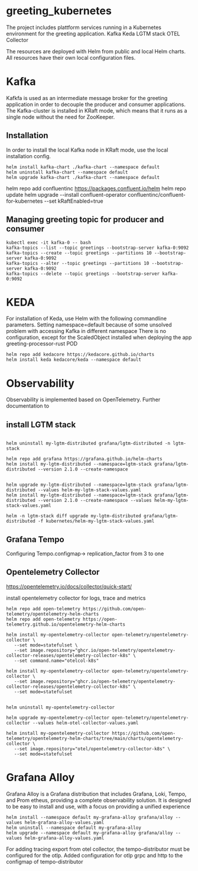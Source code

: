 # greeting_kubernetes
The project includes plattform services running in a Kubernetes environment for the greeting application.
Kafka
Keda
LGTM stack
OTEL Collector 


The resources are deployed with Helm from public and local Helm charts. 
All resources have their own local configuration files. 


# Kafka
Kafkfa is used as an intermediate message broker for the greeting application in order to decouple the producer and consumer applications.
The Kafka-cluster is installed in KRaft mode, which means that it runs as a single node without the need for ZooKeeper.

## Installation
In order to install the local Kafka node in KRaft mode, use the local installation config.


``` 
helm install kafka-chart ./kafka-chart --namespace default
helm uninstall kafka-chart --namespace default
helm upgrade kafka-chart ./kafka-chart --namespace default
```

helm repo add confluentinc https://packages.confluent.io/helm
helm repo update
helm upgrade --install confluent-operator confluentinc/confluent-for-kubernetes --set kRaftEnabled=true

## Managing greeting topic for producer and consumer
```
kubectl exec -it kafka-0 -- bash
kafka-topics --list --topic greetings --bootstrap-server kafka-0:9092
kafka-topics --create --topic greetings --partitions 10 --bootstrap-server kafka-0:9092
kafka-topics --alter --topic greetings --partitions 10 --bootstrap-server kafka-0:9092
kafka-topics --delete --topic greetings --bootstrap-server kafka-0:9092
```

# KEDA
For installation of Keda, use Helm with the following commandline parameters.
Setting namespace=default because of some unsolved problem with accessing Kafka in different namespace
There is no configuration, except for the ScaledObject installed when deploying the app greeting-processor-rust POD
```
helm repo add kedacore https://kedacore.github.io/charts
helm install keda kedacore/keda --namespace default
```
# Observability
Observability is implemented based on OpenTelemetry.
Further documentation to
## install LGTM stack

```

helm uninstall my-lgtm-distributed grafana/lgtm-distributed -n lgtm-stack

helm repo add grafana https://grafana.github.io/helm-charts
helm install my-lgtm-distributed --namespace=lgtm-stack grafana/lgtm-distributed --version 2.1.0 --create-namespace


helm upgrade my-lgtm-distributed --namespace=lgtm-stack grafana/lgtm-distributed --values helm-my-lgtm-stack-values.yaml
helm install my-lgtm-distributed --namespace=lgtm-stack grafana/lgtm-distributed --version 2.1.0 --create-namespace --values helm-my-lgtm-stack-values.yaml

helm -n lgtm-stack diff upgrade my-lgtm-distributed grafana/lgtm-distributed -f kubernetes/helm-my-lgtm-stack-values.yaml

```

## Grafana Tempo
Configuring Tempo.configmap-> replication_factor from 3 to one

## Opentelemetry Collector
https://opentelemetry.io/docs/collector/quick-start/

install opentelemetry collector for logs, trace and metrics
```
helm repo add open-telemetry https://github.com/open-telemetry/opentelemetry-helm-charts
helm repo add open-telemetry https://open-telemetry.github.io/opentelemetry-helm-charts

helm install my-opentelemetry-collector open-telemetry/opentelemetry-collector \
   --set mode=statefulset \
   --set image.repository="ghcr.io/open-telemetry/opentelemetry-collector-releases/opentelemetry-collector-k8s" \ 
   --set command.name="otelcol-k8s"

helm install my-opentelemetry-collector open-telemetry/opentelemetry-collector \
   --set image.repository="ghcr.io/open-telemetry/opentelemetry-collector-releases/opentelemetry-collector-k8s" \
   --set mode=statefulset


helm uninstall my-opentelemetry-collector

helm upgrade my-opentelemetry-collector open-telemetry/opentelemetry-collector --values helm-otel-collector-values.yaml 

helm install my-opentelemetry-collector https://github.com/open-telemetry/opentelemetry-helm-charts/tree/main/charts/opentelemetry-collector \
   --set image.repository="otel/opentelemetry-collector-k8s" \
   --set mode=statefulset
```
# Grafana Alloy
Grafana Alloy is a Grafana distribution that includes Grafana, Loki, Tempo, and Prom
etheus, providing a complete observability solution.
It is designed to be easy to install and use, with a focus on providing a unified experience

```
helm install --namespace default my-grafana-alloy grafana/alloy --values helm-grafana-alloy-values.yaml
helm uninstall --namespace default my-grafana-alloy
helm upgrade --namespace default my-grafana-alloy grafana/alloy --values helm-grafana-alloy-values.yaml
```


For adding tracing export from otel collector, the tempo-distributor must be configured for the otlp.
Added configuration for otlp grpc and http to the configmap of tempo-distributor

